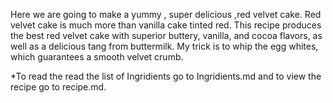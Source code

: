 Here we are going to make a yummy , super delicious ,red velvet cake.
 Red velvet cake is much more than vanilla cake tinted red. This recipe produces the best red velvet cake with superior buttery, vanilla, and cocoa flavors, as well as a delicious tang from buttermilk. My trick is to whip the egg whites, which guarantees a smooth velvet crumb.

*To read the read the list of Ingridients go to Ingridients.md and to view the recipe go to recipe.md.